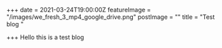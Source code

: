 +++
date = 2021-03-24T19:00:00Z
featureImage = "/images/we_fresh_3_mp4_google_drive.png"
postImage = ""
title = "Test blog "

+++
Hello this is a test blog